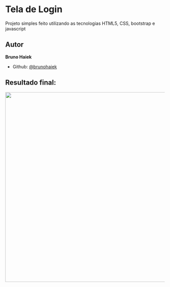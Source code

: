 # Tela de Login
Projeto simples feito utilizando as tecnologias HTML5, CSS, bootstrap e javascript

## Autor
**Bruno Haiek**
- Github: [@brunohaiek](https://github.com/brunohaiek)

## Resultado final:
<img src="img/apresentação" width="600px"/>
